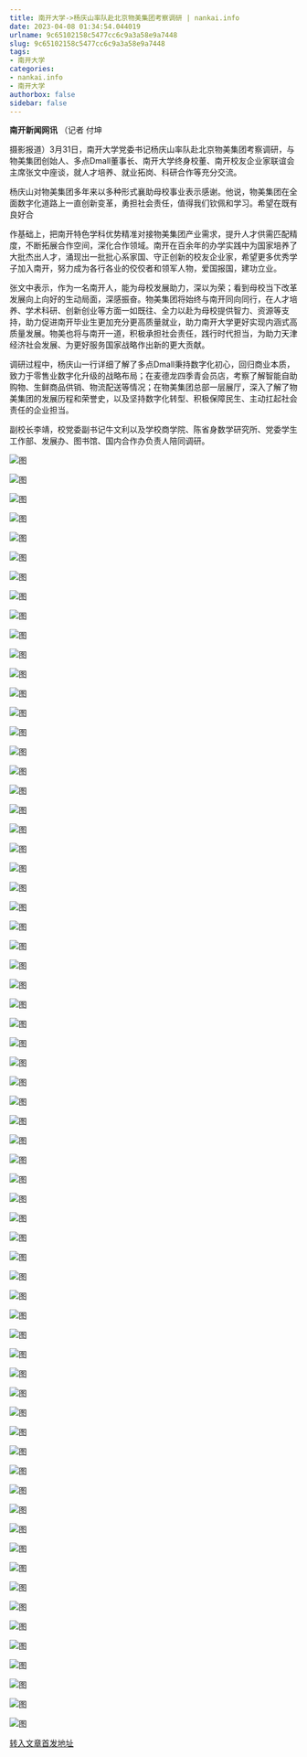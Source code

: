 ```yaml
---
title: 南开大学->杨庆山率队赴北京物美集团考察调研 | nankai.info
date: 2023-04-08 01:34:54.044019
urlname: 9c65102158c5477cc6c9a3a58e9a7448
slug: 9c65102158c5477cc6c9a3a58e9a7448
tags: 
- 南开大学
categories:
- nankai.info
- 南开大学
authorbox: false
sidebar: false
---
```

**南开新闻网讯** （记者 付坤

摄影报道）3月31日，南开大学党委书记杨庆山率队赴北京物美集团考察调研，与物美集团创始人、多点Dmall董事长、南开大学终身校董、南开校友企业家联谊会主席张文中座谈，就人才培养、就业拓岗、科研合作等充分交流。

杨庆山对物美集团多年来以多种形式襄助母校事业表示感谢。他说，物美集团在全面数字化道路上一直创新变革，勇担社会责任，值得我们钦佩和学习。希望在既有良好合
<!--more-->
作基础上，把南开特色学科优势精准对接物美集团产业需求，提升人才供需匹配精度，不断拓展合作空间，深化合作领域。南开在百余年的办学实践中为国家培养了大批杰出人才，涌现出一批批心系家国、守正创新的校友企业家，希望更多优秀学子加入南开，努力成为各行各业的佼佼者和领军人物，爱国报国，建功立业。

张文中表示，作为一名南开人，能为母校发展助力，深以为荣；看到母校当下改革发展向上向好的生动局面，深感振奋。物美集团将始终与南开同向同行，在人才培养、学术科研、创新创业等方面一如既往、全力以赴为母校提供智力、资源等支持，助力促进南开毕业生更加充分更高质量就业，助力南开大学更好实现内涵式高质量发展。物美也将与南开一道，积极承担社会责任，践行时代担当，为助力天津经济社会发展、为更好服务国家战略作出新的更大贡献。

调研过程中，杨庆山一行详细了解了多点Dmall秉持数字化初心，回归商业本质，致力于零售业数字化升级的战略布局；在麦德龙四季青会员店，考察了解智能自助购物、生鲜商品供销、物流配送等情况；在物美集团总部一层展厅，深入了解了物美集团的发展历程和荣誉史，以及坚持数字化转型、积极保障民生、主动扛起社会责任的企业担当。

副校长李靖，校党委副书记牛文利以及学校商学院、陈省身数学研究所、党委学生工作部、发展办、图书馆、国内合作办负责人陪同调研。

![图](http://news.nankai.edu.cn/ywsd/system/2023/04/01/g)

![图](http://news.nankai.edu.cn/ywsd/system/2023/04/01/n)

![图](http://news.nankai.edu.cn/ywsd/system/2023/04/01/p)

![图](http://news.nankai.edu.cn/ywsd/system/2023/04/01/)

![图](http://news.nankai.edu.cn/ywsd/system/2023/04/01/1)

![图](http://news.nankai.edu.cn/ywsd/system/2023/04/01/3)

![图](http://news.nankai.edu.cn/ywsd/system/2023/04/01/d)

![图](http://news.nankai.edu.cn/ywsd/system/2023/04/01/f)

![图](http://news.nankai.edu.cn/ywsd/system/2023/04/01/5)

![图](http://news.nankai.edu.cn/ywsd/system/2023/04/01/9)

![图](http://news.nankai.edu.cn/ywsd/system/2023/04/01/b)

![图](http://news.nankai.edu.cn/ywsd/system/2023/04/01/1)

![图](http://news.nankai.edu.cn/ywsd/system/2023/04/01/_)

![图](http://news.nankai.edu.cn/ywsd/system/2023/04/01/3)

![图](http://news.nankai.edu.cn/ywsd/system/2023/04/01/6)

![图](http://news.nankai.edu.cn/ywsd/system/2023/04/01/9)

![图](http://news.nankai.edu.cn/ywsd/system/2023/04/01/0)

![图](http://news.nankai.edu.cn/ywsd/system/2023/04/01/5)

![图](http://news.nankai.edu.cn/ywsd/system/2023/04/01/0)

![图](http://news.nankai.edu.cn/ywsd/system/2023/04/01/0)

![图](http://news.nankai.edu.cn/ywsd/system/2023/04/01/0)

![图](http://news.nankai.edu.cn/ywsd/system/2023/04/01/3)

![图](http://news.nankai.edu.cn/ywsd/system/2023/04/01/0)

![图](http://news.nankai.edu.cn/ywsd/system/2023/04/01/0)

![图](http://news.nankai.edu.cn/)

![图](http://news.nankai.edu.cn/ywsd/system/2023/04/01/9)

![图](http://news.nankai.edu.cn/ywsd/system/2023/04/01/0)

![图](http://news.nankai.edu.cn/ywsd/system/2023/04/01/5)

![图](http://news.nankai.edu.cn/)

![图](http://news.nankai.edu.cn/ywsd/system/2023/04/01/0)

![图](http://news.nankai.edu.cn/ywsd/system/2023/04/01/0)

![图](http://news.nankai.edu.cn/ywsd/system/2023/04/01/0)

![图](http://news.nankai.edu.cn/)

![图](http://news.nankai.edu.cn/ywsd/system/2023/04/01/3)

![图](http://news.nankai.edu.cn/ywsd/system/2023/04/01/0)

![图](http://news.nankai.edu.cn/ywsd/system/2023/04/01/0)

![图](http://news.nankai.edu.cn/)

![图](http://news.nankai.edu.cn/ywsd/system/2023/04/01/c)

![图](http://news.nankai.edu.cn/ywsd/system/2023/04/01/i)

![图](http://news.nankai.edu.cn/ywsd/system/2023/04/01/p)

![图](http://news.nankai.edu.cn/)

![图](http://news.nankai.edu.cn/ywsd/system/2023/04/01/n)

![图](http://news.nankai.edu.cn/ywsd/system/2023/04/01/c)

![图](http://news.nankai.edu.cn/ywsd/system/2023/04/01/)

![图](http://news.nankai.edu.cn/ywsd/system/2023/04/01/u)

![图](http://news.nankai.edu.cn/ywsd/system/2023/04/01/d)

![图](http://news.nankai.edu.cn/ywsd/system/2023/04/01/e)

![图](http://news.nankai.edu.cn/ywsd/system/2023/04/01/)

![图](http://news.nankai.edu.cn/ywsd/system/2023/04/01/i)

![图](http://news.nankai.edu.cn/ywsd/system/2023/04/01/a)

![图](http://news.nankai.edu.cn/ywsd/system/2023/04/01/k)

![图](http://news.nankai.edu.cn/ywsd/system/2023/04/01/n)

![图](http://news.nankai.edu.cn/ywsd/system/2023/04/01/a)

![图](http://news.nankai.edu.cn/ywsd/system/2023/04/01/n)

![图](http://news.nankai.edu.cn/ywsd/system/2023/04/01/)

![图](http://news.nankai.edu.cn/ywsd/system/2023/04/01/s)

![图](http://news.nankai.edu.cn/ywsd/system/2023/04/01/w)

![图](http://news.nankai.edu.cn/ywsd/system/2023/04/01/e)

![图](http://news.nankai.edu.cn/ywsd/system/2023/04/01/n)

![图](http://news.nankai.edu.cn/)

![图](http://news.nankai.edu.cn/)

![图](http://news.nankai.edu.cn/ywsd/system/2023/04/01/:)

![图](http://news.nankai.edu.cn/ywsd/system/2023/04/01/p)

![图](http://news.nankai.edu.cn/ywsd/system/2023/04/01/t)

![图](http://news.nankai.edu.cn/ywsd/system/2023/04/01/t)

![图](http://news.nankai.edu.cn/ywsd/system/2023/04/01/h)

[转入文章首发地址](http://news.nankai.edu.cn/ywsd/system/2023/04/01/030055204.shtml)